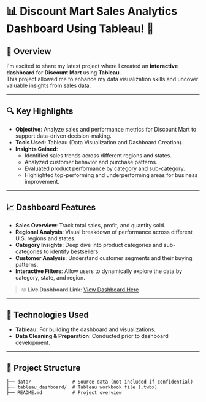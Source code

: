 # 📊 Discount Mart Sales Analytics Dashboard Using Tableau! 🎉

## 📌 Overview
I'm excited to share my latest project where I created an **interactive dashboard** for **Discount Mart** using **Tableau**.  
This project allowed me to enhance my data visualization skills and uncover valuable insights from sales data.

---

## 🔍 Key Highlights
- **Objective**: Analyze sales and performance metrics for Discount Mart to support data-driven decision-making.
- **Tools Used**: Tableau (Data Visualization and Dashboard Creation).
- **Insights Gained**:
  - Identified sales trends across different regions and states.
  - Analyzed customer behavior and purchase patterns.
  - Evaluated product performance by category and sub-category.
  - Highlighted top-performing and underperforming areas for business improvement.

---

## 📈 Dashboard Features
- **Sales Overview**: Track total sales, profit, and quantity sold.
- **Regional Analysis**: Visual breakdown of performance across different U.S. regions and states.
- **Category Insights**: Deep dive into product categories and sub-categories to identify bestsellers.
- **Customer Analysis**: Understand customer segments and their buying patterns.
- **Interactive Filters**: Allow users to dynamically explore the data by category, state, and region.

>🌐 **Live Dashboard Link**: [View Dashboard Here](https://public.tableau.com/app/profile/yeshwanth.sureshkumar/viz/DiscountMartSalesAnalyticsYeshwanth/Dashboard1)
  
---

## 🚀 Technologies Used
- **Tableau**: For building the dashboard and visualizations.
- **Data Cleaning & Preparation**: Conducted prior to dashboard development.

---

## 📂 Project Structure
```plaintext
├── data/               # Source data (not included if confidential)
├── tableau_dashboard/  # Tableau workbook file (.twbx)
├── README.md           # Project overview

